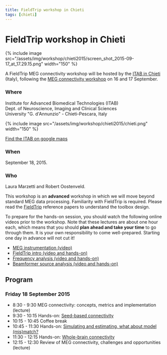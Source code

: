 ```yaml
---
title: FieldTrip workshop in Chieti
tags: [chieti]
---
```


# FieldTrip workshop in Chieti

{% include image src="/assets/img/workshop/chieti2015/screen_shot_2015-09-17_at_17.29.15.png" width="150" %}

A FieldTrip MEG connectivity workshop will be hosted by the [ITAB in Chieti](http://www.itab.unich.it) (Italy), following the [MEG connectivity workshop](https://www.jiscmail.ac.uk/cgi-bin/webadmin?A2=ind1508&L=MEGCOMMUNITY&F=&S=&P=6229) on 16 and 17 September.

### Where

Institute for Advanced Biomedical Technologies (ITAB)  
Dept. of Neuroscience, Imaging and Clinical Sciences  
University "G. d'Annunzio" - Chieti-Pescara, Italy  

{% include image src="/assets/img/workshop/chieti2015/chieti.png" width="150" %}

[Find the ITAB on google maps](https://www.google.nl/maps/place/Istituto+per+le+Tecnologie+Avanzate+Biomediche,+66100+Chieti+CH,+Italië/@42.3667541,14.148373,17z/data=!4m7!1m4!3m3!1s0x1331ac2c47560d77/0x71decc418c53312d!2sVia+Colle+dell'Ara,+66100+Chieti+CH,+Italië!3b1!3m1!1s0x1331ac2c973b8067/0x27369d91f2b65216?hl=nl)

### When

September 18, 2015.

### Who

Laura Marzetti and Robert Oostenveld.

This workshop is an **advanced** workshop in which we will move beyond standard MEG data processing. Familiarity with FieldTrip is required. Please read the [FieldTrip](http://www.hindawi.com/journals/cin/2011/156869/) reference papers to understand the toolbox design.

To prepare for the hands-on session, you should watch the following online videos prior to the workshop. Note that these lectures are about one hour each, which means that you should **plan ahead and take your time** to go through them. It is your own responsibility to come well-prepared. Starting one day in advance will not cut it!

- [MEG instrumentation (video)](https://www.youtube.com/watch?v=15Qs4fuPpes)
- [FieldTrip intro (video and hands-on)](/tutorial/intro/introduction)
- [Frequency analysis (video and hands-on)](/tutorial/sensor/timefrequencyanalysis)
- [Beamformer source analysis (video and hands-on)](/tutorial/source/beamformer)

## Program

### Friday 18 September 2015

- 8:30 - 9:30 MEG connectivity: concepts, metrics and implementation (lecture)
- 9:30 - 10:15 Hands-on: [Seed-based connectivity](/workshop/chieti2015/virtualchannel)
- 10:15 - 10:45 Coffee break
- 10:45 - 11:30 Hands-on: [Simulating and estimating, what about model (mis)match?](/workshop/chieti2015/simulation)
- 11:30 - 12:15 Hands-on: [Whole-brain connectivity](/workshop/chieti2015/wholebrain)
- 12:15 - 12:30 Review of MEG connectivity, challenges and opportunities (lecture)
